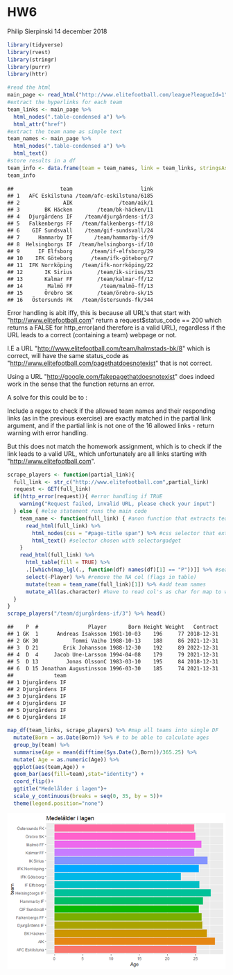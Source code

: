 HW6
================
Philip Sierpinski
14 december 2018

``` r
library(tidyverse)
library(rvest)
library(stringr)
library(purrr)
library(httr)
```

``` r
#read the html
main_page <- read_html("http://www.elitefootball.com/league?leagueId=1")
#extract the hyperlinks for each team
team_links <- main_page %>% 
  html_nodes(".table-condensed a") %>% 
  html_attr("href")
#extract the team name as simple text
team_names <- main_page %>%
  html_nodes(".table-condensed a") %>%
  html_text()
#store results in a df
team_info <- data.frame(team = team_names, link = team_links, stringsAsFactors = FALSE)
team_info
```

    ##               team                      link
    ## 1   AFC Eskilstuna /team/afc-eskilstuna/6185
    ## 2              AIK               /team/aik/1
    ## 3        BK Häcken        /team/bk-häcken/11
    ## 4   Djurgårdens IF    /team/djurgårdens-if/3
    ## 5   Falkenbergs FF   /team/falkenbergs-ff/18
    ## 6    GIF Sundsvall    /team/gif-sundsvall/24
    ## 7      Hammarby IF       /team/hammarby-if/9
    ## 8  Helsingborgs IF  /team/helsingborgs-if/10
    ## 9      IF Elfsborg      /team/if-elfsborg/29
    ## 10    IFK Göteborg      /team/ifk-göteborg/7
    ## 11  IFK Norrköping   /team/ifk-norrköping/22
    ## 12       IK Sirius        /team/ik-sirius/33
    ## 13       Kalmar FF        /team/kalmar-ff/12
    ## 14        Malmö FF         /team/malmö-ff/13
    ## 15       Örebro SK        /team/örebro-sk/15
    ## 16   Östersunds FK   /team/östersunds-fk/344

Error handling is abit iffy, this is because all URL's that start with "<http://www.elitefootball.com>" return a request$status\_code == 200 which returns a FALSE for http\_error(and therefore is a valid URL), regardless if the URL leads to a correct (containing a team) webpage or not.

I.E a URL "<http://www.elitefootball.com/team/halmstads-bk/8>" which is correct, will have the same status\_code as "<http://www.elitefootball.com/pagethatdoesnotexist>" that is not correct.

Using a URL "<http://google.com/fakepagethatdoesnotexist>" does indeed work in the sense that the function returns an error.

A solve for this could be to :

Include a regex to check if the allowed team names and their responding links (as in the previous exercise) are exactly matched in the partial link argument, and if the partial link is not one of the 16 allowed links - return warning with error handling.

But this does not match the homework assignment, which is to check if the link leads to a valid URL, which unfortunately are all links starting with "<http://www.elitefootball.com>".

``` r
scrape_players <- function(partial_link){
  full_link <- str_c("http://www.elitefootball.com",partial_link)
  request <- GET(full_link)
  if(http_error(request)){ #error handling if TRUE
    warning("Request failed, invalid URL, please check your input")
  } else { #else statement runs the main code
    team_name <- function(full_link) { #anon function that extracts team name from chosen team
      read_html(full_link) %>% 
        html_nodes(css = "#page-title span") %>% #css selector that extracts team name
        html_text() #selector chosen with selectorgadget
    }
    read_html(full_link) %>% 
      html_table(fill = TRUE) %>% 
      .[[which(map_lgl(., function(df) names(df)[1] == "P"))]] %>% #search for table with "P" as first col
      select(-Player) %>% #remove the NA col (flags in table)
      mutate(team = team_name(full_link)[1]) %>% #add team names
      mutate_all(as.character) #have to read col's as char for map to work for some reason
  }
}
scrape_players("/team/djurgårdens-if/3") %>% head()
```

    ##    P  #                Player       Born Height Weight   Contract
    ## 1 GK  1      Andreas Isaksson 1981-10-03    196     77 2018-12-31
    ## 2 GK 30           Tommi Vaiho 1988-10-13    188     86 2021-12-31
    ## 3  D 21        Erik Johansson 1988-12-30    192     89 2022-12-31
    ## 4  D  4     Jacob Une-Larsson 1994-04-08    179     79 2021-12-31
    ## 5  D 13         Jonas OlssonC 1983-03-10    195     84 2018-12-31
    ## 6  D 15 Jonathan Augustinsson 1996-03-30    185     74 2021-12-31
    ##             team
    ## 1 Djurgårdens IF
    ## 2 Djurgårdens IF
    ## 3 Djurgårdens IF
    ## 4 Djurgårdens IF
    ## 5 Djurgårdens IF
    ## 6 Djurgårdens IF

``` r
map_df(team_links, scrape_players) %>% #map all teams into single DF
  mutate(Born = as.Date(Born)) %>% # to be able to calculate ages
  group_by(team) %>% 
  summarise(Age = mean(difftime(Sys.Date(),Born))/365.25) %>%
  mutate( Age = as.numeric(Age)) %>% 
  ggplot(aes(team,Age)) +
  geom_bar(aes(fill=team),stat="identity") + 
  coord_flip()+
  ggtitle("Medelålder i lagen")+
  scale_y_continuous(breaks = seq(0, 35, by = 5))+
  theme(legend.position="none")
```

![](HW6_files/figure-markdown_github/unnamed-chunk-4-1.png)
